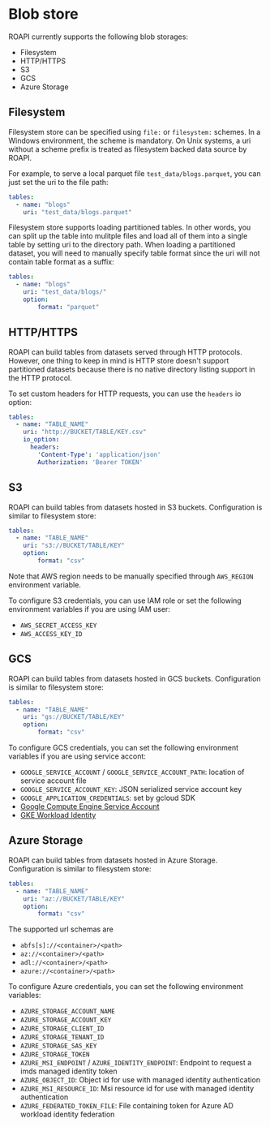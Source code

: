 # Blob store

ROAPI currently supports the following blob storages:

* Filesystem
* HTTP/HTTPS
* S3
* GCS
* Azure Storage

## Filesystem

Filesystem store can be specified using `file:` or `filesystem:` schemes.  In a
Windows environment, the scheme is mandatory.  On Unix systems, a uri without a
scheme prefix is treated as filesystem backed data source by ROAPI.

For example, to serve a local parquet file `test_data/blogs.parquet`, you can
just set the uri to the file path:

```yaml
tables:
  - name: "blogs"
    uri: "test_data/blogs.parquet"
```

Filesystem store supports loading partitioned tables. In other words, you can
split up the table into mulitple files and load all of them into a single table
by setting uri to the directory path. When loading a partitioned dataset, you
will need to manually specify table format since the uri will not contain table
format as a suffix:

```yaml
tables:
  - name: "blogs"
    uri: "test_data/blogs/"
    option:
        format: "parquet"
```


## HTTP/HTTPS

ROAPI can build tables from datasets served through HTTP protocols. However, one
thing to keep in mind is HTTP store doesn't support partitioned datasets because
there is no native directory listing support in the HTTP protocol.

To set custom headers for HTTP requests, you can use the `headers` io option:

```yaml
tables:
  - name: "TABLE_NAME"
    uri: "http://BUCKET/TABLE/KEY.csv"
    io_option:
      headers:
        'Content-Type': 'application/json'
        Authorization: 'Bearer TOKEN'
```

## S3

ROAPI can build tables from datasets hosted in S3 buckets. Configuration is
similar to filesystem store:

```yaml
tables:
  - name: "TABLE_NAME"
    uri: "s3://BUCKET/TABLE/KEY"
    option:
        format: "csv"
```

Note that AWS region needs to be manually specified through `AWS_REGION`
environment variable.

To configure S3 credentials, you can use IAM role or set the following
environment variables if you are using IAM user:

* `AWS_SECRET_ACCESS_KEY`
* `AWS_ACCESS_KEY_ID`

## GCS

ROAPI can build tables from datasets hosted in GCS buckets. Configuration is
similar to filesystem store:

```yaml
tables:
  - name: "TABLE_NAME"
    uri: "gs://BUCKET/TABLE/KEY"
    option:
        format: "csv"
```

To configure GCS credentials, you can set the following
environment variables if you are using service accont:

* `GOOGLE_SERVICE_ACCOUNT` / `GOOGLE_SERVICE_ACCOUNT_PATH`: location of service account file
* `GOOGLE_SERVICE_ACCOUNT_KEY`: JSON serialized service account key
* `GOOGLE_APPLICATION_CREDENTIALS`: set by gcloud SDK
* [Google Compute Engine Service Account](https://cloud.google.com/compute/docs/access/service-accounts#associating_a_service_account_to_an_instance)
* [GKE Workload Identity](https://cloud.google.com/kubernetes-engine/docs/concepts/workload-identity)

## Azure Storage

ROAPI can build tables from datasets hosted in Azure Storage. Configuration is
similar to filesystem store:

```yaml
tables:
  - name: "TABLE_NAME"
    uri: "az://BUCKET/TABLE/KEY"
    option:
        format: "csv"
```

The supported url schemas are
* `abfs[s]://<container>/<path>`
* `az://<container>/<path>`
* `adl://<container>/<path>`
* `azure://<container>/<path>`

To configure Azure credentials, you can set the following
environment variables:

* `AZURE_STORAGE_ACCOUNT_NAME`
* `AZURE_STORAGE_ACCOUNT_KEY`
* `AZURE_STORAGE_CLIENT_ID`
* `AZURE_STORAGE_TENANT_ID`
* `AZURE_STORAGE_SAS_KEY`
* `AZURE_STORAGE_TOKEN`
* `AZURE_MSI_ENDPOINT` / `AZURE_IDENTITY_ENDPOINT`: Endpoint to request a imds managed identity token
* `AZURE_OBJECT_ID`: Object id for use with managed identity authentication
* `AZURE_MSI_RESOURCE_ID`: Msi resource id for use with managed identity authentication
* `AZURE_FEDERATED_TOKEN_FILE`: File containing token for Azure AD workload identity federation
